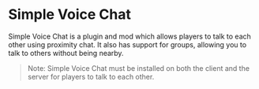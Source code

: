 # Simple Voice Chat

Simple Voice Chat is a plugin and mod which allows players to talk to each other
using proximity chat. It also has support for groups, allowing you to talk to
others without being nearby.

> Note: Simple Voice Chat must be installed on both the client and the server
  for players to talk to each other.

